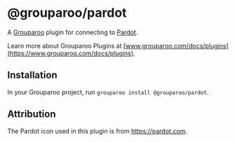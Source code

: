 # @grouparoo/pardot

A [Grouparoo](https://www.grouparoo.com) plugin for connecting to [Pardot](https://www.pardot.com/).

Learn more about Grouparoo Plugins at [www.grouparoo.com/docs/plugins](https://www.grouparoo.com/docs/plugins).

## Installation

In your Grouparoo project, run `grouparoo install @grouparoo/pardot`.

## Attribution

The Pardot icon used in this plugin is from https://pardot.com.
